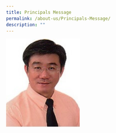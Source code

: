 ```yaml
---
title: Principals Message
permalink: /about-us/Principals-Message/
description: ""
---
```

<img style="width:40%;height:50%" src="/images/About%20us/About%20us/Principal%20Pic.jpg">